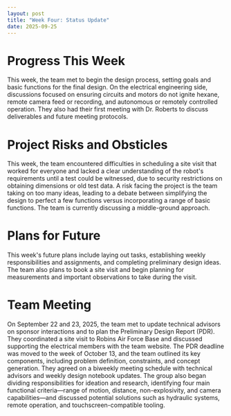 ```yaml
---
layout: post
title: "Week Four: Status Update"
date: 2025-09-25
---
```


# Progress This Week

This week, the team met to begin the design process, setting goals and basic functions for the final design. On the electrical engineering side, discussions focused on ensuring circuits and motors do not ignite hexane, remote camera feed or recording, and autonomous or remotely controlled operation. They also had their first meeting with Dr. Roberts to discuss deliverables and future meeting protocols.

# Project Risks and Obsticles

This week, the team encountered difficulties in scheduling a site visit that worked for everyone and lacked a clear understanding of the robot's requirements until a test could be witnessed, due to security restrictions on obtaining dimensions or old test data. A risk facing the project is the team taking on too many ideas, leading to a debate between simplifying the design to perfect a few functions versus incorporating a range of basic functions. The team is currently discussing a middle-ground approach.

# Plans for Future

This week's future plans include laying out tasks, establishing weekly responsibilities and assignments, and completing preliminary design ideas. The team also plans to book a site visit and begin planning for measurements and important observations to take during the visit.

# Team Meeting

On September 22 and 23, 2025, the team met to update technical advisors on sponsor interactions and to plan the Preliminary Design Report (PDR). They coordinated a site visit to Robins Air Force Base and discussed supporting the electrical members with the team website. The PDR deadline was moved to the week of October 13, and the team outlined its key components, including problem definition, constraints, and concept generation. They agreed on a biweekly meeting schedule with technical advisors and weekly design notebook updates. The group also began dividing responsibilities for ideation and research, identifying four main functional criteria—range of motion, distance, non-explosivity, and camera capabilities—and discussed potential solutions such as hydraulic systems, remote operation, and touchscreen-compatible tooling.